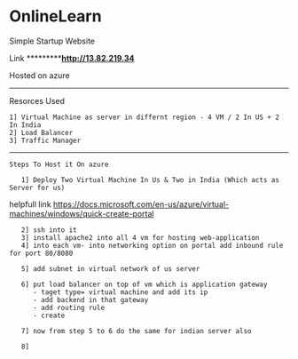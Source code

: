 # OnlineLearn
Simple Startup Website


Link *************************************http://13.82.219.34****************************



Hosted on azure 
*****************************************************************************************

Resorces Used 

    1] Virtual Machine as server in differnt region - 4 VM / 2 In US + 2 In India
    2] Load Balancer 
    3] Traffic Manager

******************************************************************************************

    Steps To Host it On azure
        
       1] Deploy Two Virtual Machine In Us & Two in India (Which acts as Server for us)
   helpfull link https://docs.microsoft.com/en-us/azure/virtual-machines/windows/quick-create-portal 
    
       2] ssh into it
       3] install apache2 into all 4 vm for hosting web-application
       4] into each vm- into networking option on portal add inbound rule for port 80/8080
         
       5] add subnet in virtual network of us server
      
       6] put load balancer on top of vm which is application gateway
          - taget type= virtual machine and add its ip
          - add backend in that gateway
          - add routing rule
          - create
          
       7] now from step 5 to 6 do the same for indian server also
       
       8]
      
